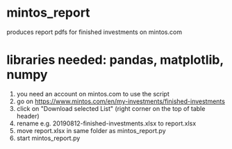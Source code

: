 # mintos_report
produces report pdfs for finished investments on mintos.com

# libraries needed: pandas, matplotlib, numpy

1. you need an account on mintos.com to use the script
2. go on https://www.mintos.com/en/my-investments/finished-investments
3. click on "Download selected List" (right corner on the top of table header)
4. rename e.g. 20190812-finished-investments.xlsx to report.xlsx
5. move report.xlsx in same folder as mintos_report.py
6. start mintos_report.py
